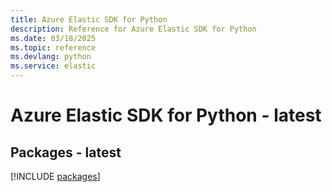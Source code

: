 ```yaml
---
title: Azure Elastic SDK for Python
description: Reference for Azure Elastic SDK for Python
ms.date: 03/18/2025
ms.topic: reference
ms.devlang: python
ms.service: elastic
---
```

# Azure Elastic SDK for Python - latest
## Packages - latest
[!INCLUDE [packages](elastic-index.md)]